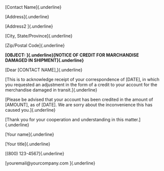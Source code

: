 [Contact Name]{.underline}

[Address]{.underline}

[Address2 ]{.underline}

[City, State/Province]{.underline}

[Zip/Postal Code]{.underline}

**[OBJECT: ]{.underline}[NOTICE OF CREDIT FOR MARCHANDISE DAMAGED IN
SHIPMENT]{.underline}**

[Dear \[CONTACT NAME\],]{.underline}

[This is to acknowledge receipt of your correspondence of \[DATE\], in
which you requested an adjustment in the form of a credit to your
account for the merchandise damaged in transit.]{.underline}

[Please be advised that your account has been credited in the amount of
\[AMOUNT\], as of \[DATE\]. We are sorry about the inconvenience this
has caused you.]{.underline}

[Thank you for your cooperation and understanding in this
matter.]{.underline}

[Your name]{.underline}

[Your title]{.underline}

[(800) 123-4567]{.underline}

[youremail\@yourcompany.com ]{.underline}
